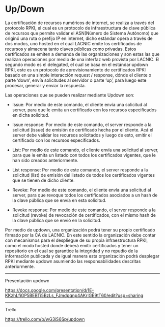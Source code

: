 # Up/Down

La certificación de recursos numéricos de internet, se realiza a través del protocolo RPKI, el cual es un protocolo de infraestructura de clave pública de recursos que permite validar el ASN(Número de Sistema Autónomo) que originó una ruta o prefijo IP en internet, dicho estándar opera a través de dos modos, uno hosted en el cual LACNIC emite los certificados de recursos y almacena tanto claves públicas como privadas. Estos certificados se emiten a demanda de las organizaciones y son estas las que realizan operaciones por medio de una interfaz web provista por LACNIC. El segundo modo es el delegated, el cual se basa en el estándar updown RPKI, este es un protocolo de aprovisionamiento de certificados RPKI basado en una simple interacción request / response, dónde el cliente o parte ‘down’, envía solicitudes al servidor o parte ‘up’, para luego este procesar, generar y enviar la respuesta.

Las operaciones que se pueden realizar mediante Updown son:

- Issue: Por medio de este comando, el cliente envía una solicitud al server, para que le emita un certificado con los recursos especificados en dicha solicitud.

- Issue response: Por medio de este comando, el server responde a la solicitud (issue) de emisión de certificado hecha por el cliente. Acá el server debe validar los recursos solicitados y luego de esto, emitir el certificado con los recursos especificados.

- List: Por medio de este comando, el cliente envía una solicitud al server, para que le emita un listado con todos los certificados vigentes, que le han sido creados anteriormente.

- List response: Por medio de este comando, el server responde a la solicitud (list) de emisión del listado de todos los certificados vigentes que se tienen de dicho cliente.

- Revoke: Por medio de este comando, el cliente envía una solicitud al server, para que revoque todos los certificados asociados a un hash de la clave pública que se envía en esta solicitud.

- Revoke response: Por medio de este comando, el server responde a la solicitud (revoke) de revocación de certificados, con el mismo hash de la clave pública que se envió en la solicitud.

Por medio de updown, una organización podrá tener su propio certificado firmado por la CA de LACNIC. En este sentido la organización debe contar con mecanismos para el despliegue de su propia infraestructura RPKI, como el modo hosted donde deberá emitir certificados y tener un repositorio en el cual se garantice la integridad y no repudio de la información publicada y de igual manera esta organización podrá desplegar RPKI mediante updown asumiendo las responsabilidades descritas anteriormente.

------------------
Presentación updown

https://docs.google.com/presentation/d/1E-KKzhLfiGP5BEBTi5BzLs_FJmdpqnp4AKrIGE9tT60/edit?usp=sharing


------
Trello

https://trello.com/b/wG3iS6Sp/updown
